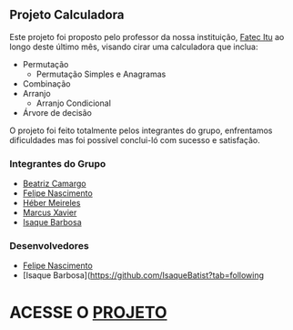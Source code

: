 ## Projeto Calculadora

Este projeto foi proposto pelo professor da nossa instituição, [Fatec Itu](https://fatecitu.cps.sp.gov.br/) ao longo deste último mês, visando cirar uma calculadora que inclua:
+ Permutação
  + Permutação Simples e Anagramas
+ Combinação
+ Arranjo
   + Arranjo Condicional
+ Árvore de decisão

O projeto foi feito totalmente pelos integrantes do grupo, enfrentamos dificuldades mas foi possível conclui-ló com sucesso e satisfação.
### Integrantes do Grupo
+ [Beatriz Camargo](https://github.com/bibiritriz)
+ [Felipe Nascimento](https://github.com/felip-SN)
+ [Héber Meireles](https://github.com/HeberMartins)
+ [Marcus Xavier](#)
+ [Isaque Barbosa](https://github.com/IsaqueBatist?tab=following)

### Desenvolvedores
+ [Felipe Nascimento](https://github.com/felip-SN)
+ [Isaque Barbosa](https://github.com/IsaqueBatist?tab=following

# ACESSE O [PROJETO](https://isaquebatist.github.io/ProjetoOdirlei/#)
